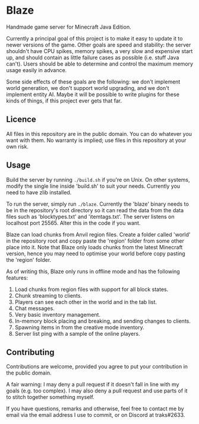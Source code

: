 # Blaze

Handmade game server for Minecraft Java Edition.

Currently a principal goal of this project is to make it easy to update it to newer versions of the game. Other goals are speed and stability: the server shouldn't have CPU spikes, memory spikes, a very slow and expensive start up, and should contain as little failure cases as possible (i.e. stuff Java can't). Users should be able to determine and control the maximum memory usage easily in advance.

Some side effects of these goals are the following: we don't implement world generation, we don't support world upgrading, and we don't implement entity AI. Maybe it will be possible to write plugins for these kinds of things, if this project ever gets that far.

## Licence

All files in this repository are in the public domain. You can do whatever you want with them. No warranty is implied; use files in this repository at your own risk.

## Usage

Build the server by running `./build.sh` if you're on Unix. On other systems, modify the single line inside 'build.sh' to suit your needs. Currently you need to have zlib installed.

To run the server, simply run `./blaze`. Currently the 'blaze' binary needs to be in the repository's root directory so it can read the data from the data files such as 'blocktypes.txt' and 'itemtags.txt'. The server listens on localhost port 25565. Alter this in the code if you want.

Blaze can load chunks from Anvil region files. Create a folder called 'world' in the repository root and copy paste the 'region' folder from some other place into it. Note that Blaze only loads chunks from the latest Minecraft version, hence you may need to optimise your world before copy pasting the 'region' folder.

As of writing this, Blaze only runs in offline mode and has the following features:

1. Load chunks from region files with support for all block states.
2. Chunk streaming to clients.
3. Players can see each other in the world and in the tab list.
4. Chat messages.
5. Very basic inventory management.
6. In-memory block placing and breaking, and sending changes to clients.
7. Spawning items in from the creative mode inventory.
8. Server list ping with a sample of the online players.

## Contributing

Contributions are welcome, provided you agree to put your contribution in the public domain.

A fair warning: I may deny a pull request if it doesn't fall in line with my goals (e.g. too complex). I may also deny a pull request and use parts of it to stitch together something myself.

If you have questions, remarks and otherwise, feel free to contact me by email via the email address I use to commit, or on Discord at traks#2633.
